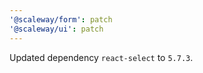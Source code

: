 ```yaml
---
'@scaleway/form': patch
'@scaleway/ui': patch
---
```


Updated dependency `react-select` to `5.7.3`.
